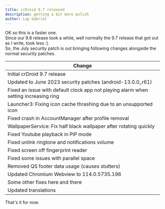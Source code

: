 ```yaml
---
title: crDroid 9.7 released
description: getting a bit more polish
author: Lup Gabriel
---
```


OK so this is a faster one.  
Since our 9.6 release took a while, well normally the 9.7 release that got out as I write, took less :).  
So, the July security patch is out bringing following changes alongside the normal security patches.

| Change |
| --- |
| Initial crDroid 9.7 release |
| Updated to June 2023 security patches (android-13.0.0_r61) |
| Fixed an issue with default clock app not playing alarm when setting increasing ring | 
| Launcher3: Fixing icon cache thrashing due to an unsupported icon |
| Fixed crash in AccountManager after profile removal |
| WallpaperService: Fix half black wallpaper after rotating quickly |
| Fixed Youtube playback in PiP mode |
| Fixed unlink ringtone and notifications volume |
| Fixed screen off fingerprint reader |
| Fixed some issues with parallel space |
| Removed QS footer data usage (causes stutters) |
| Updated Chromium Webview to 114.0.5735.196 |
| Some other fixes here and there |
| Updated translations |

That's it for now.  